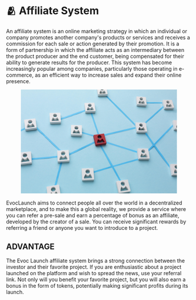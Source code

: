 # 🫂 Affiliate System

An affiliate system is an online marketing strategy in which an individual or company promotes another company's products or services and receives a commission for each sale or action generated by their promotion. It is a form of partnership in which the affiliate acts as an intermediary between the product producer and the end customer, being compensated for their ability to generate results for the producer. This system has become increasingly popular among companies, particularly those operating in e-commerce, as an efficient way to increase sales and expand their online presence.

<figure><img src="../.gitbook/assets/conceito-de-rede-variedade-de-naturezas-mortas.jpg" alt=""><figcaption></figcaption></figure>

EvocLaunch aims to connect people all over the world in a decentralized marketplace, and to make this a global reality, we provide a service where you can refer a pre-sale and earn a percentage of bonus as an affiliate, developed by the creator of a sale. You can receive significant rewards by referring a friend or anyone you want to introduce to a project.

## ADVANTAGE

The Evoc Launch affiliate system brings a strong connection between the investor and their favorite project. If you are enthusiastic about a project launched on the platform and wish to spread the news, use your referral link. Not only will you benefit your favorite project, but you will also earn a bonus in the form of tokens, potentially making significant profits during its launch.
